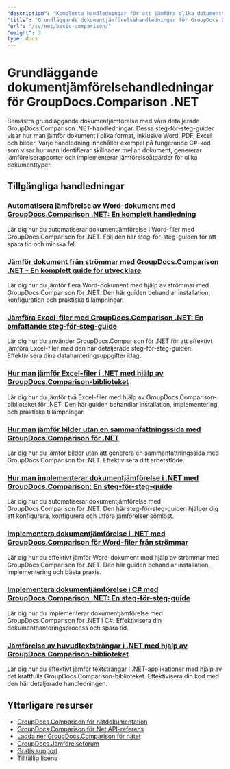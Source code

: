 ```yaml
---
"description": "Kompletta handledningar för att jämföra olika dokumenttyper som Word, PDF, Excel, bilder och mer med GroupDocs.Comparison för .NET."
"title": "Grundläggande dokumentjämförelsehandledningar för GroupDocs.Comparison .NET"
"url": "/sv/net/basic-comparison/"
"weight": 3
type: docs
---
```

# Grundläggande dokumentjämförelsehandledningar för GroupDocs.Comparison .NET

Bemästra grundläggande dokumentjämförelse med våra detaljerade GroupDocs.Comparison .NET-handledningar. Dessa steg-för-steg-guider visar hur man jämför dokument i olika format, inklusive Word, PDF, Excel och bilder. Varje handledning innehåller exempel på fungerande C#-kod som visar hur man identifierar skillnader mellan dokument, genererar jämförelserapporter och implementerar jämförelseåtgärder för olika dokumenttyper.

## Tillgängliga handledningar

### [Automatisera jämförelse av Word-dokument med GroupDocs.Comparison .NET: En komplett handledning](./automate-word-compare-groupdocs-net-tutorial/)
Lär dig hur du automatiserar dokumentjämförelse i Word-filer med GroupDocs.Comparison för .NET. Följ den här steg-för-steg-guiden för att spara tid och minska fel.

### [Jämför dokument från strömmar med GroupDocs.Comparison .NET - En komplett guide för utvecklare](./compare-documents-groupdocs-comparison-net/)
Lär dig hur du jämför flera Word-dokument med hjälp av strömmar med GroupDocs.Comparison för .NET. Den här guiden behandlar installation, konfiguration och praktiska tillämpningar.

### [Jämföra Excel-filer med GroupDocs.Comparison .NET: En omfattande steg-för-steg-guide](./groupdocs-comparison-net-excel-files-step-by-step-guide/)
Lär dig hur du använder GroupDocs.Comparison för .NET för att effektivt jämföra Excel-filer med den här detaljerade steg-för-steg-guiden. Effektivisera dina datahanteringsuppgifter idag.

### [Hur man jämför Excel-filer i .NET med hjälp av GroupDocs.Comparison-biblioteket](./compare-excel-files-dotnet-groupdocs-comparison/)
Lär dig hur du jämför två Excel-filer med hjälp av GroupDocs.Comparison-biblioteket för .NET. Den här guiden behandlar installation, implementering och praktiska tillämpningar.

### [Hur man jämför bilder utan en sammanfattningssida med GroupDocs.Comparison för .NET](./compare-images-without-summary-page-groupdocs-net/)
Lär dig hur du jämför bilder utan att generera en sammanfattningssida med GroupDocs.Comparison för .NET. Effektivisera ditt arbetsflöde.

### [Hur man implementerar dokumentjämförelse i .NET med GroupDocs.Comparison: En steg-för-steg-guide](./implement-document-comparison-groupdocs-net/)
Lär dig hur du automatiserar dokumentjämförelse med GroupDocs.Comparison för .NET. Den här steg-för-steg-guiden hjälper dig att konfigurera, konfigurera och utföra jämförelser sömlöst.

### [Implementera dokumentjämförelse i .NET med GroupDocs.Comparison för Word-filer från strömmar](./document-comparison-groupdocs-comparison-net-csharp/)
Lär dig hur du effektivt jämför Word-dokument med hjälp av strömmar med GroupDocs.Comparison för .NET. Den här guiden behandlar installation, implementering och bästa praxis.

### [Implementera dokumentjämförelse i C# med GroupDocs.Comparison .NET: En steg-för-steg-guide](./groupdocs-comparison-net-document-comparison-csharp/)
Lär dig hur du implementerar dokumentjämförelse med GroupDocs.Comparison för .NET i C#. Effektivisera din dokumenthanteringsprocess och spara tid.

### [Jämförelse av huvudtextsträngar i .NET med hjälp av GroupDocs.Comparison-biblioteket](./groupdocs-comparison-net-text-string-compare/)
Lär dig hur du effektivt jämför textsträngar i .NET-applikationer med hjälp av det kraftfulla GroupDocs.Comparison-biblioteket. Effektivisera din kod med den här detaljerade handledningen.

## Ytterligare resurser

- [GroupDocs.Comparison för nätdokumentation](https://docs.groupdocs.com/comparison/net/)
- [GroupDocs.Comparison för Net API-referens](https://reference.groupdocs.com/comparison/net/)
- [Ladda ner GroupDocs.Comparison för nätet](https://releases.groupdocs.com/comparison/net/)
- [GroupDocs.Jämförelseforum](https://forum.groupdocs.com/c/comparison)
- [Gratis support](https://forum.groupdocs.com/)
- [Tillfällig licens](https://purchase.groupdocs.com/temporary-license/)